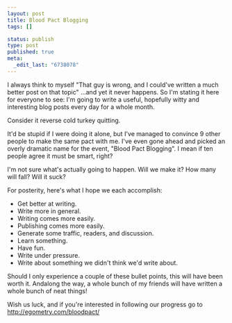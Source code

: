 ```yaml
---
layout: post
title: Blood Pact Blogging
tags: []

status: publish
type: post
published: true
meta: 
  _edit_last: "6738078"
---
```

I always think to myself "That guy is wrong, and I could've written a much better post on that topic" ...and yet it never happens. So I'm stating it here for everyone to see: I'm going to write a useful, hopefully witty and interesting blog posts every day for a whole month.

Consider it reverse cold turkey quitting.

It'd be stupid if I were doing it alone, but I've managed to convince 9 other people to make the same pact with me. I've even gone ahead and picked an overly dramatic name for the event, "Blood Pact Blogging". I mean if ten people agree it must be smart, right?

I'm not sure what's actually going to happen. Will we make it? How many will fall? Will it suck?

For posterity, here's what I hope we each accomplish:

<ul>
<li>Get better at writing.</li>
<li>Write more in general.</li>
<li>Writing comes more easily.</li>
<li>Publishing comes more easily.</li>
<li>Generate some traffic, readers, and discussion.</li>
<li>Learn something.</li>
<li>Have fun.</li>
<li>Write under pressure.</li>
<li>Write about something we didn't think we'd write about.</li>
</ul>

Should I only experience a couple of these bullet points, this will have been worth it. Andalong the way, a whole bunch of my friends will have written a whole bunch of neat things!

Wish us luck, and if you're interested in following our progress go to
<a href="http://egometry.com/bloodpact/">http://egometry.com/bloodpact/</a>
